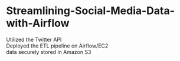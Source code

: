# Streamlining-Social-Media-Data-with-Airflow
Utilized the Twitter API </br>
Deployed the ETL pipeline on Airflow/EC2</br>
data securely stored in Amazon S3</br>
